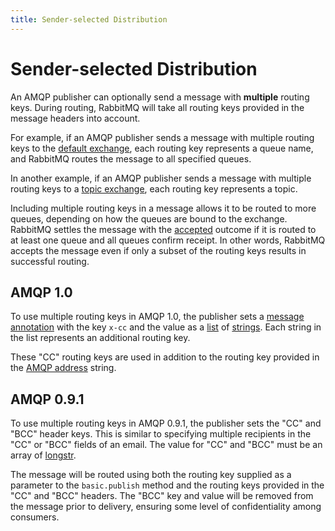 ```yaml
---
title: Sender-selected Distribution
---
```

<!--
Copyright (c) 2005-2024 Broadcom. All Rights Reserved. The term "Broadcom" refers to Broadcom Inc. and/or its subsidiaries.

All rights reserved. This program and the accompanying materials
are made available under the terms of the under the Apache License,
Version 2.0 (the "License”); you may not use this file except in compliance
with the License. You may obtain a copy of the License at

https://www.apache.org/licenses/LICENSE-2.0

Unless required by applicable law or agreed to in writing, software
distributed under the License is distributed on an "AS IS" BASIS,
WITHOUT WARRANTIES OR CONDITIONS OF ANY KIND, either express or implied.
See the License for the specific language governing permissions and
limitations under the License.
-->

# Sender-selected Distribution

An AMQP publisher can optionally send a message with **multiple** routing keys.
During routing, RabbitMQ will take all routing keys provided in the message headers into account.

For example, if an AMQP publisher sends a message with multiple routing keys to the [default exchange](/tutorials/amqp-concepts#exchange-default), each routing key represents a queue name, and RabbitMQ routes the message to all specified queues.

In another example, if an AMQP publisher sends a message with multiple routing keys to a [topic exchange](/tutorials/amqp-concepts#exchange-topic), each routing key represents a topic.

Including multiple routing keys in a message allows it to be routed to more queues, depending on how the queues are bound to the exchange.
RabbitMQ settles the message with the [accepted](./amqp#outcomes) outcome if it is routed to at least one queue and all queues confirm receipt.
In other words, RabbitMQ accepts the message even if only a subset of the routing keys results in successful routing.

## AMQP 1.0

To use multiple routing keys in AMQP 1.0, the publisher sets a [message annotation](https://docs.oasis-open.org/amqp/core/v1.0/os/amqp-core-messaging-v1.0-os.html#type-message-annotations) with the key `x-cc` and the value as a [list](https://docs.oasis-open.org/amqp/core/v1.0/os/amqp-core-types-v1.0-os.html#type-list) of [strings](https://docs.oasis-open.org/amqp/core/v1.0/os/amqp-core-types-v1.0-os.html#type-string).
Each string in the list represents an additional routing key.

These "CC" routing keys are used in addition to the routing key provided in the [AMQP address](./amqp#target-address-v2) string.

## AMQP 0.9.1

To use multiple routing keys in AMQP 0.9.1, the publisher sets the "CC" and "BCC" header keys.
This is similar to specifying multiple recipients in the "CC" or "BCC" fields of an email.
The value for "CC" and "BCC" must be an array of [longstr](/amqp-0-9-1-reference#domain.longstr).

The message will be routed using both the routing key supplied as a parameter to the `basic.publish` method and the routing keys provided in the "CC" and "BCC" headers.
The "BCC" key and value will be removed from the message prior to delivery, ensuring some level of confidentiality among consumers.

